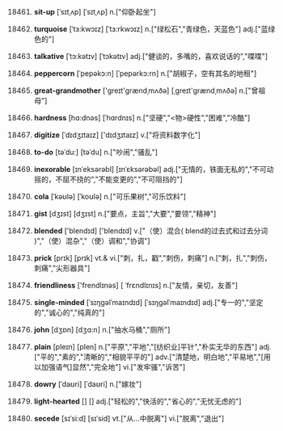18461. **sit-up**
[ˈsɪtˌʌp]  [ˈsɪtˌʌp]
n.["仰卧起坐"]  

18462. **turquoise**
[ˈtɜ:kwɔɪz]  [ˈtɜ:rkwɔɪz]
n.["绿松石","青绿色，天蓝色"]  adj.["蓝绿色的"]  

18463. **talkative**
[ˈtɔ:kətɪv]  [ˈtɔkətɪv]
adj.["健谈的，多嘴的，喜欢说话的","喋喋"]  

18464. **peppercorn**
[ˈpepəkɔ:n]  [ˈpepərkɔ:rn]
n.["胡椒子，空有其名的地租"]  

18465. **great-grandmother**
['greɪt'grændˌmʌðə]  [ˌgreɪt'grændˌmʌðə]
n.["曾祖母"]  

18466. **hardness**
[hɑ:dnəs]  [ˈhɑrdnɪs]
n.["坚硬","<物>硬性","困难","冷酷"]  

18467. **digitize**
[ˈdɪdʒɪtaɪz]  ['dɪdʒɪtaɪz]
v.["将资料数字化"]  

18468. **to-do**
[təˈdu:]  [təˈdu]
n.["吵闹","骚乱"]  

18469. **inexorable**
[ɪnˈeksərəbl]  [ɪnˈɛksərəbəl]
adj.["无情的，铁面无私的","不可动摇的，不屈不挠的","不能变更的","不可阻挡的"]  

18470. **cola**
[ˈkəʊlə]  [ˈkoʊlə]
n.["可乐果树","可乐饮料"]  

18471. **gist**
[dʒɪst]  [dʒɪst]
n.["要点，主旨","大要","要领","精神"]  

18472. **blended**
['blendɪd]  ['blendɪd]
v.["（使）混合( blend的过去式和过去分词 )","（使）混杂","（使）调和","协调"]  

18473. **prick**
[prɪk]  [prɪk]
vt.& vi.["刺，扎，戳","刺伤，刺痛"]  n.["刺，扎","刺伤，刺痛","尖形器具"]  

18474. **friendliness**
['frendlɪnəs]  [ ˈfrɛndlɪnɪs]
n.["友情，亲切，友善"]  

18475. **single-minded**
[ˈsɪŋgəlˈmaɪndɪd]  [ˈsɪŋɡəlˈmaɪndɪd]
adj.["专一的","坚定的","诚心的","纯真的"]  

18476. **john**
[dʒɒn]  [dʒɑ:n]
n.["抽水马桶","厕所"]  

18477. **plain**
[pleɪn]  [plen]
n.["平原","平地","[纺织业]平针","朴实无华的东西"]  adj.["平的","素的","清晰的","相貌平平的"]  adv.["清楚地，明白地","平易地","[用以加强语气]显然","完全地"]  vi.["发牢骚","诉苦"]  

18478. **dowry**
[ˈdaʊri]  [ˈdaʊri]
n.["嫁妆"]  

18479. **light-hearted**
[]  []
adj.["轻松的","快活的","省心的","无忧无虑的"]  

18480. **secede**
[sɪˈsi:d]  [sɪˈsid]
vt.["从…中脱离"]  vi.["脱离","退出"]  

